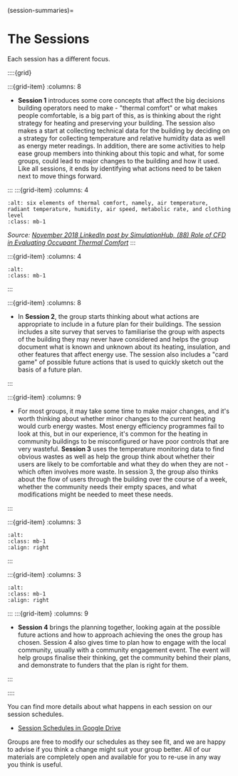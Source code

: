 (session-summaries)=
# The Sessions

Each session has a different focus.


::::{grid} 

:::{grid-item}
:columns: 8

- **Session 1** introduces some core concepts that affect the big decisions building operators need to make - "thermal comfort" or what makes people comfortable, is a big part of this, as is thinking about the right strategy for heating and preserving your building. The session also makes a start at collecting technical data for the building by deciding on a strategy for collecting temperature and relative humidity data as well as energy meter readings. In addition, there are some activities to help ease group members into thinking about this topic and what, for some groups, could lead to major changes to the building and how it used. Like all sessions, it ends by identifying what actions need to be taken next to move things forward.

:::
:::{grid-item}
:columns: 4
```{image} ../images/ashrae-thermal-comfort.png
:alt: six elements of thermal comfort, namely, air temperature, radiant temperature, humidity, air speed, metabolic rate, and clothing level
:class: mb-1
```
*Source: [November 2018 LinkedIn post by SimulationHub, (88) Role of CFD in Evaluating Occupant Thermal Comfort](https://www.linkedin.com/pulse/role-cfd-evaluating-occupant-thermal-comfort-sandip-jadhav/)*
:::


:::{grid-item}
:columns: 4
```{image} ../images/card-sorting-2-cropped-to-be-unidentifiable.jpg 
:alt: 
:class: mb-1
```
:::

:::{grid-item}
:columns: 8

- In **Session 2**, the group starts thinking about what actions are appropriate to include in a future plan for their buildings.  The session includes a site survey that serves to familiarise the group with aspects of the building they may never have considered and helps the group document what is known and unknown about its heating, insulation, and other features that affect energy use.  The session also includes a "card game" of possible future actions that is used to quickly sketch out the basis of a future plan.

:::



:::{grid-item}
:columns: 9

- For most groups, it may take some time to make major changes, and it's worth thinking about whether minor changes to the current heating would curb energy wastes. Most energy efficiency programmes fail to look at this, but in our experience, it's common for the heating in community buildings to be misconfigured or have poor controls that are very wasteful.  **Session 3** uses the temperature monitoring data to find obvious wastes as well as help the group think about whether their users are likely to be comfortable and what they do when they are not - which often involves more waste.  In session 3, the group also thinks about the flow of users through the building over the course of a week, whether the community needs their empty spaces, and what modifications might be needed to meet these needs. 


:::

:::{grid-item}
:columns: 3
```{image} ../images/session3activity-thumb.png
:alt: 
:class: mb-1
:align: right
```
:::

:::{grid-item}
:columns: 3
```{image} ../images/group-work-2-768x793.jpg
:alt: 
:class: mb-1
:align: right
```
:::
:::{grid-item}
:columns: 9

- **Session 4** brings the planning together, looking again at the possible future actions and how to approach achieving the ones the group has chosen.  Session 4 also gives time to plan how to engage with the local community, usually with a community engagement event.  The event will help groups finalise their thinking, get the community behind their plans, and demonstrate to funders that the plan is right for them.

:::


::::








You can find more details about what happens in each session on our session schedules.

- [Session Schedules in Google Drive](https://drive.google.com/drive/folders/1giDUTY_4KuOFcrWe3FJIShxj31p82MQv)

Groups are free to modify our schedules as they see fit, and we are happy to advise if you think a change might suit your group better.  All of our materials are completely open and available for you to re-use in any way you think is useful. 